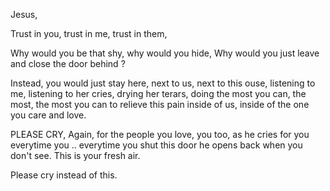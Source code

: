 Jesus,

Trust in you, trust in me, trust in them,

Why would you be that shy,
 why would you hide,
Why would you just leave and close the door behind ?

Instead, you would just stay here, next to us, next to this ouse, listening to me, listening to her cries, drying her terars, doing the most you can, the most, the most you can to relieve this pain inside of us, inside of the one you care and love.

PLEASE CRY,
Again, for the people you love,
you too, as he cries for you everytime you ..
everytime you shut this door he opens back when you don't see.
This is your fresh air.

Please cry instead of this.